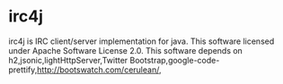irc4j
=====
irc4j is IRC client/server implementation for java.
This software licensed under Apache Software License 2.0.
This software depends on h2,jsonic,lightHttpServer,Twitter Bootstrap,google-code-prettify,http://bootswatch.com/cerulean/,

